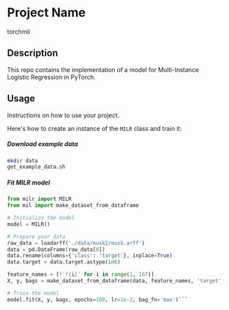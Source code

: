 # Project Name

torchmil

## Description

This repo contains the implementation of a model for Multi-Instance Logistic Regression in PyTorch.


## Usage

Instructions on how to use your project.

Here's how to create an instance of the `MILR` class and train it:

##### Download example data
```bash
mkdir data
get_example_data.sh
```

##### Fit MILR model
```python
from milr import MILR
from mil import make_dataset_from_dataframe

# Initialize the model
model = MILR()

# Prepare your data
raw_data = loadarff('./data/musk2/musk.arff')
data = pd.DataFrame(raw_data[0])
data.rename(columns={'class': 'target'}, inplace=True)
data.target = data.target.astype(int)

feature_names = [f'f{i}' for i in range(1, 167)]
X, y, bags = make_dataset_from_dataframe(data, feature_names, 'target', 'molecule_name')

# Train the model
model.fit(X, y, bags, epochs=100, lr=1e-2, bag_fn='max')```
